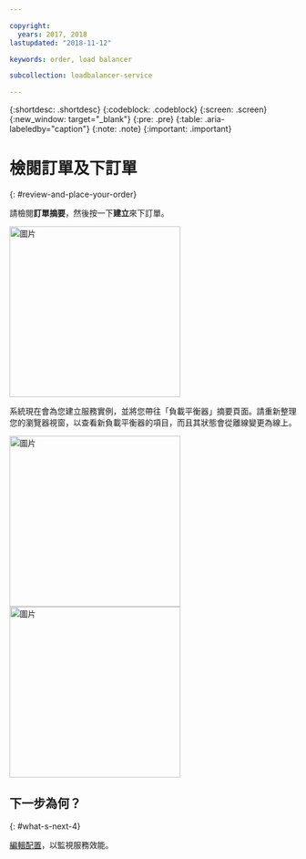 ```yaml
---

copyright:
  years: 2017, 2018
lastupdated: "2018-11-12"

keywords: order, load balancer

subcollection: loadbalancer-service

---
```


{:shortdesc: .shortdesc}
{:codeblock: .codeblock}
{:screen: .screen}
{:new_window: target="_blank"}
{:pre: .pre}
{:table: .aria-labeledby="caption"}
{:note: .note}
{:important: .important}

# 檢閱訂單及下訂單
{: #review-and-place-your-order}

請檢閱**訂單摘要**，然後按一下**建立**來下訂單。

<img src="images/review-order-lb.png" alt="圖片" style="width: 300px;"/>

系統現在會為您建立服務實例，並將您帶往「負載平衡器」摘要頁面。請重新整理您的瀏覽器視窗，以查看新負載平衡器的項目，而且其狀態會從離線變更為線上。  

<img src="images/summary-offline.png" alt="圖片" style="width: 300px;"/>

<img src="images/summary-online.png" alt="圖片" style="width: 300px;"/>

## 下一步為何？
{: #what-s-next-4}

[編輯配置](/docs/infrastructure/loadbalancer-service?topic=loadbalancer-service-monitoring-and-managing-your-service)，以監視服務效能。
